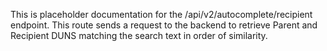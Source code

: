 This is placeholder documentation for the /api/v2/autocomplete/recipient
endpoint.  This route sends a request to the backend to retrieve Parent
and Recipient DUNS matching the search text in order of similarity.
